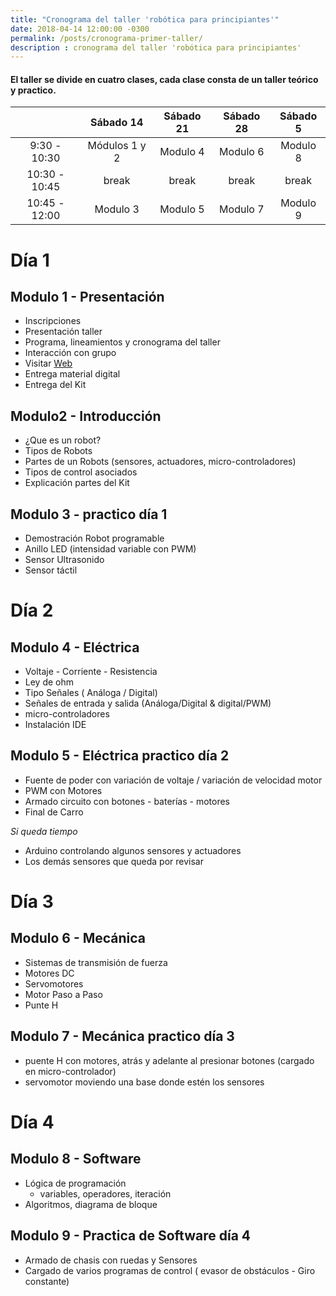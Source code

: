 ```yaml
---
title: "Cronograma del taller 'robótica para principiantes'"
date: 2018-04-14 12:00:00 -0300
permalink: /posts/cronograma-primer-taller/
description : cronograma del taller 'robótica para principiantes'
---
```


#### El taller se divide en cuatro clases, cada clase consta de un taller teórico y practico.

|  	| Sábado 14 	| Sábado 21 	| Sábado 28 	| Sábado 5 	|
|:-------------:	|:-------------:	|:---------:	|:---------:	|:--------:	|
| 9:30 - 10:30 	| Módulos 1 y 2 	| Modulo 4 	| Modulo 6 	| Modulo 8 	|
| 10:30 - 10:45 	| break 	| break 	| break 	| break 	|
| 10:45 - 12:00 	| Modulo 3 	| Modulo 5 	| Modulo 7 	| Modulo 9 	|

# Día 1
## Modulo 1 - Presentación

 * Inscripciones
 * Presentación taller
 * Programa, lineamientos y cronograma del taller
 * Interacción con grupo
 * Visitar [Web](roboticaenconce.cl)
 * Entrega material digital
 * Entrega del Kit

## Modulo2 - Introducción

 * ¿Que es un robot?
 * Tipos de Robots
 * Partes de un Robots (sensores, actuadores, micro-controladores)
 * Tipos de control asociados
 * Explicación partes del Kit

## Modulo 3 - practico día 1

 * Demostración Robot programable
 * Anillo LED (intensidad variable con PWM)
 * Sensor Ultrasonido
 * Sensor táctil

# Día 2

## Modulo 4 - Eléctrica

 * Voltaje - Corriente - Resistencia
 * Ley de ohm
 * Tipo Señales ( Análoga / Digital)
 * Señales de entrada y salida (Análoga/Digital & digital/PWM)
 * micro-controladores
 * Instalación IDE

## Modulo 5 - Eléctrica practico día 2

* Fuente de poder con variación de voltaje / variación de velocidad motor
* PWM con Motores
* Armado circuito con botones - baterías - motores
* Final de Carro

*Si queda tiempo*

  * Arduino controlando algunos sensores y actuadores
  * Los demás sensores que queda por revisar

# Día 3

## Modulo 6 - Mecánica
  * Sistemas de transmisión de fuerza
  * Motores DC
  * Servomotores
  * Motor Paso a Paso
  * Punte H

## Modulo 7 - Mecánica practico día 3
  * puente H con motores, atrás y adelante al presionar botones (cargado en micro-controlador)
  * servomotor moviendo una base donde estén los sensores

# Día 4

## Modulo 8 - Software
 * Lógica de programación
    * variables, operadores, iteración
 * Algoritmos, diagrama de bloque

## Modulo 9 - Practica de Software día 4
  * Armado de chasis con ruedas y Sensores
  * Cargado de varios programas de control ( evasor de obstáculos - Giro constante)
